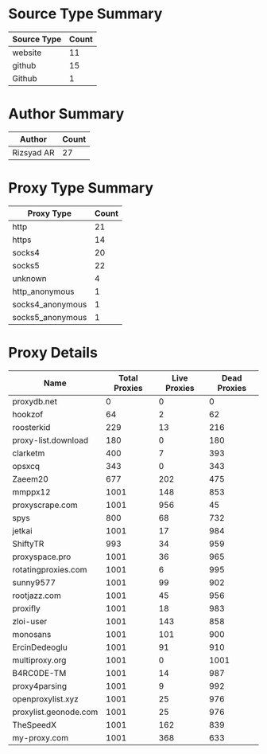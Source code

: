 # Source Type Summary

| Source Type | Count |
|-------------|-------|
| website | 11 |
| github | 15 |
| Github | 1 |


# Author Summary

| Author | Count |
|--------|-------|
| Rizsyad AR | 27 |


# Proxy Type Summary

| Proxy Type | Count |
|------------|-------|
| http | 21 |
| https | 14 |
| socks4 | 20 |
| socks5 | 22 |
| unknown | 4 |
| http_anonymous | 1 |
| socks4_anonymous | 1 |
| socks5_anonymous | 1 |


# Proxy Details

| Name | Total Proxies | Live Proxies | Dead Proxies |
|------|---------------|--------------|---------------|
| proxydb.net | 0 | 0 | 0 |
| hookzof | 64 | 2 | 62 |
| roosterkid | 229 | 13 | 216 |
| proxy-list.download | 180 | 0 | 180 |
| clarketm | 400 | 7 | 393 |
| opsxcq | 343 | 0 | 343 |
| Zaeem20 | 677 | 202 | 475 |
| mmppx12 | 1001 | 148 | 853 |
| proxyscrape.com | 1001 | 956 | 45 |
| spys | 800 | 68 | 732 |
| jetkai | 1001 | 17 | 984 |
| ShiftyTR | 993 | 34 | 959 |
| proxyspace.pro | 1001 | 36 | 965 |
| rotatingproxies.com | 1001 | 6 | 995 |
| sunny9577 | 1001 | 99 | 902 |
| rootjazz.com | 1001 | 45 | 956 |
| proxifly | 1001 | 18 | 983 |
| zloi-user | 1001 | 143 | 858 |
| monosans | 1001 | 101 | 900 |
| ErcinDedeoglu | 1001 | 91 | 910 |
| multiproxy.org | 1001 | 0 | 1001 |
| B4RC0DE-TM | 1001 | 14 | 987 |
| proxy4parsing | 1001 | 9 | 992 |
| openproxylist.xyz | 1001 | 25 | 976 |
| proxylist.geonode.com | 1001 | 25 | 976 |
| TheSpeedX | 1001 | 162 | 839 |
| my-proxy.com | 1001 | 368 | 633 |
